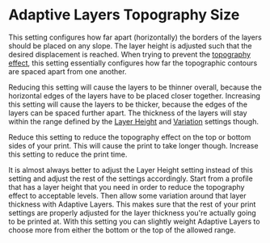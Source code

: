 Adaptive Layers Topography Size
====
This setting configures how far apart (horizontally) the borders of the layers should be placed on any slope. The layer height is adjusted such that the desired displacement is reached. When trying to prevent the [topography effect](../troubleshooting/topography.md), this setting essentially configures how far the topographic contours are spaced apart from one another.

Reducing this setting will cause the layers to be thinner overall, because the horizontal edges of the layers have to be placed closer together. Increasing this setting will cause the layers to be thicker, because the edges of the layers can be spaced further apart. The thickness of the layers will stay within the range defined by the [Layer Height](../resolution/layer_height.md) and [Variation](adaptive_layer_height_variation.md) settings though.

Reduce this setting to reduce the topography effect on the top or bottom sides of your print. This will cause the print to take longer though. Increase this setting to reduce the print time.

It is almost always better to adjust the Layer Height setting instead of this setting and adjust the rest of the settings accordingly. Start from a profile that has a layer height that you need in order to reduce the topography effect to acceptable levels. Then allow some variation around that layer thickness with Adaptive Layers. This makes sure that the rest of your print settings are properly adjusted for the layer thickness you're actually going to be printed at. With this setting you can slightly weight Adaptive Layers to choose more from either the bottom or the top of the allowed range.
